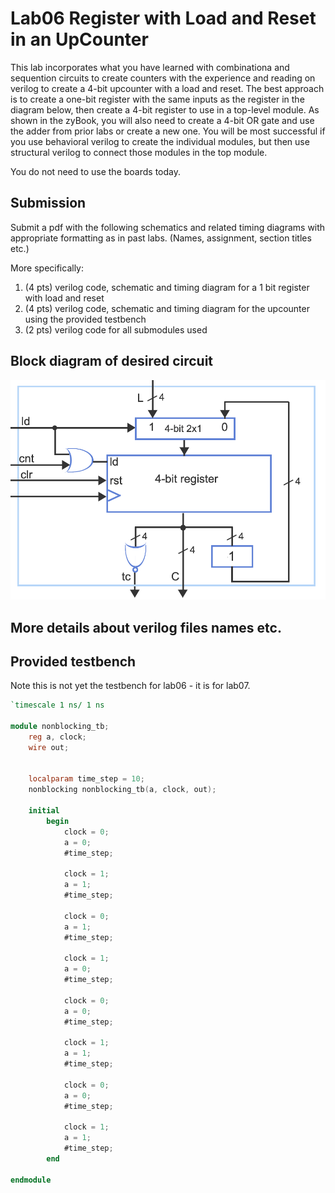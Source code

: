 # Lab06 Register with Load and Reset in an UpCounter
This lab incorporates what you have learned with combinationa and sequention circuits to create counters
with the experience and reading on verilog to create a 4-bit upcounter with a load and reset. The best approach
is to create a one-bit register with the same inputs as the register in the diagram below, then create a 4-bit register
to use in a top-level module. As shown in the zyBook, you will also need to create a 4-bit OR gate and use the adder from
prior labs or create a new one. You will be most successful if you use behavioral verilog to create the individual modules,
but then use structural verilog to connect those modules in the top module.

You do not need to use the boards today.

## Submission
Submit a pdf with the following schematics and related timing diagrams
with appropriate formatting as in past labs. (Names, assignment, section titles etc.)

More specifically:
1) (4 pts) verilog code, schematic and timing diagram for a 1 bit register with load and reset
2) (4 pts) verilog code, schematic and timing diagram for the upcounter using the provided testbench
3) (2 pts) verilog code for all submodules used

## Block diagram of desired circuit

![upcounter](upcounter4bit_ld_rst.png)

## More details about verilog files names etc.


## Provided testbench

Note this is not yet the testbench for lab06 - it is for lab07.
```verilog
`timescale 1 ns/ 1 ns

module nonblocking_tb;
    reg a, clock;
    wire out;
    
       
    localparam time_step = 10;
    nonblocking nonblocking_tb(a, clock, out);
    
    initial
        begin           
            clock = 0;
            a = 0;
            #time_step;
            
            clock = 1;
            a = 1;
            #time_step;
                      
            clock = 0;
            a = 1;
            #time_step;
                                              
            clock = 1;
            a = 0;
            #time_step;
                        
            clock = 0;
            a = 0;
            #time_step;
                 
            clock = 1;
            a = 1;
            #time_step;
                       
            clock = 0;
            a = 0;
            #time_step;
                 
            clock = 1;
            a = 1;
            #time_step;          
        end
    
endmodule

```
